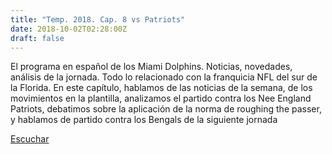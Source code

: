 ```yaml
---
title: "Temp. 2018. Cap. 8 vs Patriots"
date: 2018-10-02T02:28:00Z
draft: false
---
```


El programa en español de los Miami Dolphins. Noticias, novedades, análisis de la jornada.
Todo lo relacionado con la franquicia NFL del sur de la Florida.
En este capítulo, hablamos de las noticias de la semana, de los movimientos en la plantilla, analizamos el partido contra los Nee England Patriots, debatimos sobre la aplicación de la norma de roughing the passer, y hablamos de partido contra los Bengals de la siguiente jornada

[Escuchar](https://www.ivoox.com/temp-2018-cap-8-vs-patriots-audios-mp3_rf_29011746_1.html)
